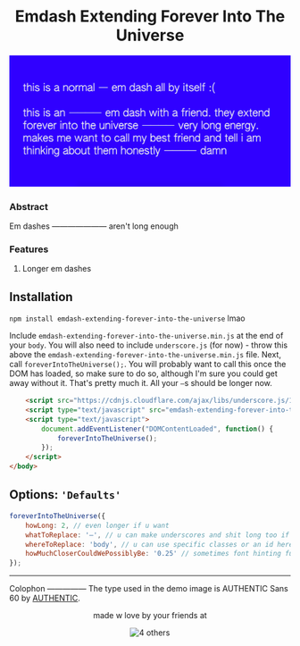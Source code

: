 <h1 align="center">Emdash Extending Forever Into The Universe</h1>

![friends](friends.png "friends")

### Abstract
Em dashes ——————— aren't long enough

### Features
1. Longer em dashes

Installation
----

`npm install emdash-extending-forever-into-the-universe` lmao

Include `emdash-extending-forever-into-the-universe.min.js` at the end of your `body`. You will also need to include `underscore.js` (for now) - throw this above the `emdash-extending-forever-into-the-universe.min.js` file.  Next, call `foreverIntoTheUniverse();`. You will probably want to call this once the DOM has loaded, so make sure to do so, although I'm sure you could get away without it. That's pretty much it. All your `—`s should be longer now.

```html
	<script src="https://cdnjs.cloudflare.com/ajax/libs/underscore.js/1.8.3/underscore-min.js"></script>
	<script type="text/javascript" src="emdash-extending-forever-into-the-universe.min.js"></script>
	<script type="text/javascript">
		document.addEventListener("DOMContentLoaded", function() {
			foreverIntoTheUniverse();
		});
	</script>
</body>
```

Options: `'Defaults'`
---

```js
foreverIntoTheUniverse({
	howLong: 2, // even longer if u want
	whatToReplace: '—', // u can make underscores and shit long too if u want
	whereToReplace: 'body', // u can use specific classes or an id here too. no support for children or other elements sry
	howMuchCloserCouldWePossiblyBe: '0.25' // sometimes font hinting fucks this up a bit, so you can adjust this if so. this is a negative value
});
```

---

Colophon —————
The type used in the demo image is AUTHENTIC Sans 60 by [AUTHENTIC](https://authentic.website/).


<p align="center">made w love by your friends at</p>
<p align="center"><img src="https://ixi4jeb43ehhpm46.s3.amazonaws.com/assets/4us4others/4us.png" alt="4 others"/></p>

